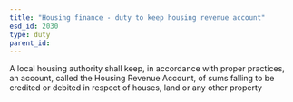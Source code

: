```yaml
---
title: "Housing finance - duty to keep housing revenue account"
esd_id: 2030
type: duty
parent_id:  
---
```


A local housing authority shall keep, in accordance with proper practices, an account, called the Housing Revenue Account, of sums falling to be credited or debited in respect of houses, land or any other property 

